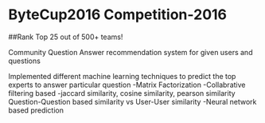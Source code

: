 # ByteCup2016 Competition-2016

##Rank Top 25 out of 500+ teams!

Community Question Answer recommendation system for given users and questions 

Implemented different machine learning techniques to predict the top experts to answer particular question
-Matrix Factorization 
-Collabrative filtering based -jaccard similarity, cosine similarity, pearson similarity
  Question-Question based similarity vs User-User similarity
-Neural network based prediction
